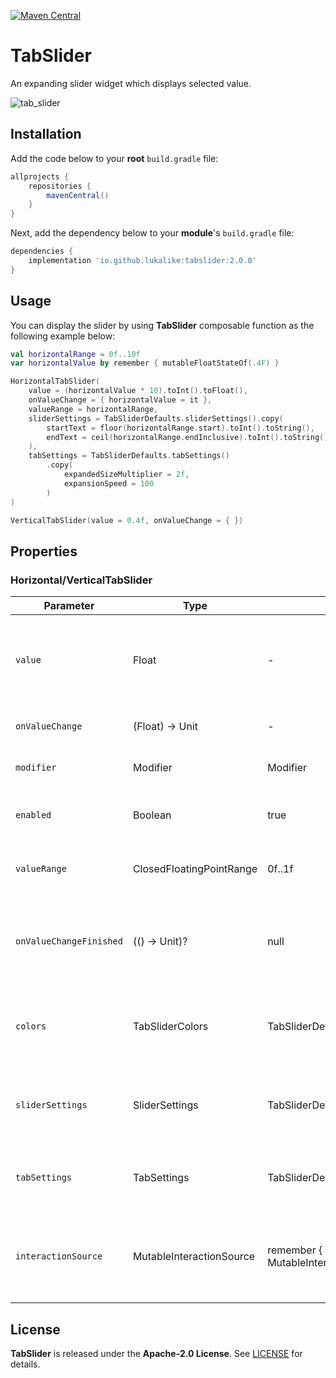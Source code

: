 [![Maven Central](https://img.shields.io/maven-central/v/io.github.lukalike/tabslider.svg?label=Maven%20Central)](https://central.sonatype.com/artifact/io.github.lukalike/tabslider)

# TabSlider
An expanding slider widget which displays selected value.

![tab_slider](https://github.com/user-attachments/assets/5c751eda-db05-484a-b941-40200741a133)

## Installation
Add the code below to your **root** `build.gradle` file:
```gradle
allprojects {
    repositories {
        mavenCentral()
    }
}
```

Next, add the dependency below to your **module**'s `build.gradle` file:
```gradle
dependencies {
    implementation 'io.github.lukalike:tabslider:2.0.0'
}
```

## Usage
You can display the slider by using **TabSlider** composable function as the following example below:
```kotlin
val horizontalRange = 0f..10f
var horizontalValue by remember { mutableFloatStateOf(.4F) }

HorizontalTabSlider(
    value = (horizontalValue * 10).toInt().toFloat(),
    onValueChange = { horizontalValue = it },
    valueRange = horizontalRange,
    sliderSettings = TabSliderDefaults.sliderSettings().copy(
        startText = floor(horizontalRange.start).toInt().toString(),
        endText = ceil(horizontalRange.endInclusive).toInt().toString()
    ),
    tabSettings = TabSliderDefaults.tabSettings()
        .copy(
            expandedSizeMultiplier = 2f,
            expansionSpeed = 100
        )
)

VerticalTabSlider(value = 0.4f, onValueChange = { })
```

## Properties

### Horizontal/VerticalTabSlider

| Parameter           | Type          | Default              | Description                                                          |
|---------------------|---------------|----------------------|----------------------------------------------------------------------|
| `value`             | Float         | -                    | Current value indication of the tab in respect to the main track     |                  
| `onValueChange`     | (Float) -> Unit | -                  | Value update callback                                                |  
| `modifier`          | Modifier      | Modifier             | Modifier of the TabSlider                                            | 
| `enabled`           | Boolean       | true                 | Controls enabled state of the TabSlider                              |         
| `valueRange`        | ClosedFloatingPointRange<Float> | 0f..1f | Range of values of the TabSlider                                 |         
| `onValueChangeFinished` |  (() -> Unit)? | null            | Lambda function to be invoked when tab value change has ended        |         
| `colors`            | TabSliderColors | TabSliderDefaults.colors() | Colors that will be used to resolve the colors used in TabSlider |         
| `sliderSettings`    | SliderSettings | TabSliderDefaults.sliderSettings() | Settings that will be used to resolve slider settings |         
| `tabSettings`       | TabSettings   | TabSliderDefaults.tabSettings() | Settings that will be used to resolve tab settings        |         
| `interactionSource` | MutableInteractionSource | remember { MutableInteractionSource() } | Interaction source allowing to listen to interaction changes in TabSlider |         

## License
**TabSlider** is released under the **Apache-2.0 License**. See [LICENSE](./LICENSE) for details.
